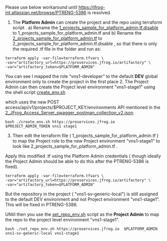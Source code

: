 Please use below workaround until https://jfrog-int.atlassian.net/browse/PTRENG-5386 is resolved.

1. The **Platform Admin** can  create the project and the repo using terraform script . 
a) Rename the [1_projects_sample_for_platform_admin.tf.disable](shell_scripts/Project_Admin/1_projects_sample_for_platform_admin.tf.disable)
 to 1_projects_sample_for_platform_admin.tf and 
b) Rename the [2_projects_sample_for_platform_admin.tf](shell_scripts/Project_Admin/2_projects_sample_for_platform_admin.tf)
   to 2_projects_sample_for_platform_admin.tf.disable , so that there is only the required  .tf file in the folder and 
   run as:
```
terraform apply -var-file=terraform.tfvars \
-var="artifactory_url=https://proservices.jfrog.io/artifactory" \
-var="artifactory_token=$PLATFORM_ADMIN"
```

You can see I mapped the role “vns1-developer” to the   default **DEV** global environment only to create the project in 
the first place
2. The Project Admin can then create  the Project level environment  "vns1-stage1"   using  the shell script 
[create_env.sh](shell_scripts/Project_Admin/create_env.sh)

which uses the new POST access/api/v1/projects/$PROJECT_KEY/environments API mentioned in the [2_JFrog_Access_Server_swagger_postman_collection_v2.json](2_JFrog_Access_Server_swagger_postman_collection_v2.json).
```
bash ./create_env.sh https://proservices.jfrog.io  $PROJECT_ADMIN_TOKEN vns1 stage1
```

3. Then edit the terraform file (  1_projects_sample_for_platform_admin.tf ) to map the Project role to the new Project
   environment "vns1-stage1" to look like 2_projects_sample_for_platform_admin.tf .


Apply this modified .tf  using the
Platform Admin credentials ( though ideally the Project Admin should be able to do this after the PTRENG-5386 is fixed).
```
terraform apply -var-file=terraform.tfvars \
-var="artifactory_url=https://proservices.jfrog.io/artifactory" \
-var="artifactory_token=$PLATFORM_ADMIN"
```

But  the  repository in the project ( "vns1-sv-generic-local")  is still assigned to the default DEV environment and not  Project environment "vns1-stage1".  
This will be fixed in PTRENG-5386.

UNtil then you   use the [set_repo_env.sh](./shell_scripts/Project_Admin/set_repo_env.sh) script  as the **Project Admin** 
to map the repo to the  project level environment "vns1-stage1".

```
bash ./set_repo_env.sh https://proservices.jfrog.io  $PLATFORM_ADMIN vns1-sv-generic-local vns1-stage1
```

